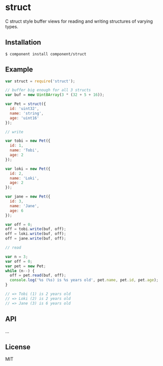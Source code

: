 
# struct

  C struct style buffer views for reading and writing structures of varying types.

## Installation

    $ component install component/struct

## Example

```js
var struct = require('struct');

// buffer big enough for all 3 structs
var buf = new Uint8Array(3 * (32 + 5 + 16));

var Pet = struct({
  id: 'uint32',
  name: 'string',
  age: 'uint16'
});

// write

var tobi = new Pet({
  id: 1,
  name: 'Tobi',
  age: 2
});

var loki = new Pet({
  id: 2,
  name: 'Loki',
  age: 2
});

var jane = new Pet({
  id: 3,
  name: 'Jane',
  age: 6
});

var off = 0;
off = tobi.write(buf, off);
off = loki.write(buf, off);
off = jane.write(buf, off);

// read

var n = 3;
var off = 0;
var pet = new Pet;
while (n--) {
  off = pet.read(buf, off);
  console.log('%s (%s) is %s years old', pet.name, pet.id, pet.age);
}

// => Tobi (1) is 2 years old
// => Loki (2) is 2 years old
// => Jane (3) is 6 years old
```

## API

  ...

## License

  MIT
